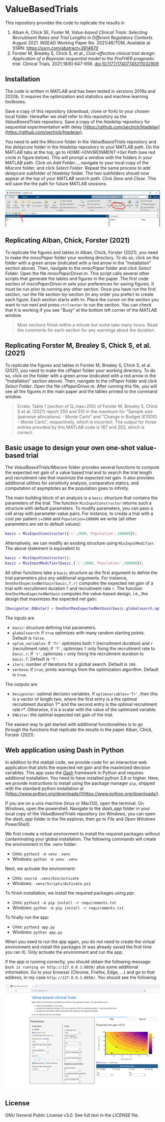 # ValueBasedTrials

This repository provides the code to replicate the results in 
1. Alban A, Chick SE, Foster M, *Value-based Clinical Trials: Selecting Recruitment Rates and Trial Lengths in Different Regulatory Contexts*. August 2021. INSEAD Working Paper No. 2021/46/TOM, Available at SSRN: https://ssrn.com/abstract=3914670
2. Forster M, Brealey S, Chick S, et al., *Cost-effective clinical trial design: Application of a Bayesian sequential model to the ProFHER pragmatic trial*. Clinical Trials. 2021;18(6):647-656. [doi:10.1177/17407745211032909](https://journals.sagepub.com/doi/10.1177/17407745211032909)

## Installation
The code is written in MATLAB and has been tested in versions 2019a and 2020b. It requires the optimization and statistics and machine learning toolboxes.

Save a copy of this repository (download, clone or fork) to your chosen local folder. Hereafter we shall refer to this repository as the *ValueBasedTrials* repository. Save a copy of the *htadelay* repository for sequential experimentation with delay [https://github.com/sechick/htadelay](https://github.com/sechick/htadelay).

You need to add the *Mixcore* folder in the *ValueBasedTrials* repository and the *delaycore* folder in the *htadelay* repository to your MATLAB path. On the MATLAB tabs at the top, go to  *HOME->ENVIRONMENT->Set Path* (see red circle in figure below). This will prompt a window with the folders in your MATLAB path. Click on *Add Folder...*, navigate to your local copy of the *Mixcore* folder, and click *Select Folder*. Repeat the same process to add *delaycore* subfolder of *htadelay* folder. The two subfolders should now appear at the top of your *MATLAB search path*. Click *Save* and *Close*. This will save the the path for future MATLAB sessions.

![](matlab_setpath.png)

## Replicating Alban, Chick, Forster (2021)
To replicate the figures and tables in Alban, Chick, Forster (2021), you need to make the *mnscPaper* folder your working directory. To do so, click on the folder with a green arrow (indicated with a red arrow in the "Installation" section above). Then, navigate to the *mnscPaper* folder and click *Select Folder*. Open the file *mnscPaperDriver.m*. This script calls several other scripts that generate the tables and figures in the paper.
The first code section of *mscnPaperDriver.m* sets your preferences for saving figures. It must be run prior to running any other section. Once you have run the first section, run the file section-by-section (in any order you prefer) to create each figure. Each section starts with `%%`. Place the cursor on the section you want to run next and press `ctrl+enter` to run the section. You can check that it is working if you see "Busy" at the bottom left corner of the MATLAB window.

> Most sections finish within a minute but some take many hours. Read the comments for each section for any warnings about the duration.

## Replicating Forster M, Brealey S, Chick S, et al. (2021)
To replicate the figures and tables in Forster M, Brealey S, Chick S, et al. (2021), you need to make the *ctPaper* folder your working directory. To do so, click on the folder with a green arrow (indicated with a red arrow in the "Installation" section above). Then, navigate to the *ctPaper* folder and click *Select Folder*. Open the file *ctPaperDriver.m*. After running this file, you will see all the figures in the main paper and the tables printed to the command window.

> Errata: Table 1 (section of Q_max=250) of Forster M, Brealey S, Chick S et al. (2021) report 250 and 510 in the maximum for "Sample size (pairwise allocations) - Monte Carlo" and "Change in Budget (£1000) - Monte Carlo", respectively, which is incorrect. The output for those entries provided by this MATLAB code is 187 and 253, which is correct.

## Basic usage to design your own one-shot value-based trial

The *ValueBasedTrials/Mixcore* folder provides several functions to compute the expected net gain of a value based trial and to search the trial length and recruitment rate that maximize the expected net gain. It also provides additional utilities for sensitivity analysis, comparative statics, and computation of asymptotes as the population goes to infinity.

The main building block of an analysis is a `basic` structure that contains the parameters of the trial. The function `MixInputConstructor` returns such a structure with default parameters. To modify parameters, you can pass a cell array with parameter-value pairs. For instance, to create a trial with a cost per patient `c=2000` and `Population=100000` we write (all other parameters are set to default values):
```matlab
basic = MixInputConstructor({'c',2000,'Population',100000});
```
Alternatively, we can modify an existing structure using `MixInputModifier`. The above statement is equivalent to
```matlab
basic = MixInputConstructor();
basic = MixInputModifier(basic,{'c',2000,'Population',100000});
```

All other functions take a `basic` structure as the first argument to define the trial parameters plus any additional arguments. For instance, `OneShotExpectedNetGain(basic,T,r)` computes the expected net gain of a trial with recruitment duration `T` and recruitment rate `r`. The function `OneShotMaxExpectedNetGain` computes the value-based design, i.e., the design that maximizes the expected net gain:
```matlab
[Designstar,ENGstar] = OneShotMaxExpectedNetGain(basic,globalsearch,optim_variables,iters,verbose);
```
The inputs are
- `basic`: structure defining trial parameters.
- `globalsearch`: if `true` optimizes with many random starting points. Default is `false`.
- `optim_variables`: if `'Tr'` optimizes both `T` (recruitment duration) and `r` (recruitment rate); if `'T'`, optimizes `T` only fixing the recruitment rate to `basic.r`; if `'r'`, optimizes `r` only fixing the recruitment duration to `basic.T`. Default is `'T'`.
- `iters`: number of iterations for a global search. Default is `100`.
- `verbose`: if `true`, prints warnings from the optimization algorithm. Default is `true`.

The outputs are
- `Designstar`: optimal decision variables. If `optimvariables='Tr'`, then this is a vector of length two, where the first entry is a the optimal recruitment duration T* and the second entry is the optimal recruitment rate r*. Otherwise, it is a scalar with the value of the optimized variable.
- `ENGstar`: the optimal expected net gain of the trial.

The easiest way to get started with additional functionalities is to go through the functions that replicate the results in the paper Alban, Chick, Forster (2021).

## Web application using Dash in Python
In addition to the matlab code, we provide code for an interactive web application that plots the expected net gain and the maximized decision variables. This app uses the [Dash](https://dash.plotly.com/introduction) framework in Python and requires additional installation. You need to have installed python 3.8 or higher. Here, we provide instructions to install using the package manager `pip`, shipped with the standard python installation at [https://www.python.org/downloads/](https://www.python.org/downloads/).

If you are on a unix machine (linux or MacOS), open the terminal. On Windows, open the powershell. Navigate to the *dash_app* folder in your local copy of the *ValueBasedTrials* repository (on Windows, you can open the *dash_app* folder in the file explorer, then go to *File* and *Open Windows PowerShell*).

We first create a virtual environment to install the required packages without contaminating your global installation. The following commands will create the environment in the *.venv* folder:
- Unix: `python3 -m venv .venv`
- Windows: `python -m venv .venv`

Next, we activate the environment:
- Unix: `source .venv/bin/activate`
- Windows: `.venv/Scripts/Activate.ps1`

To finish installation, we install the required packages using *pip*: 
- Unix: `python3 -m pip install -r requirements.txt`
- Windows: `python -m pip install -r requirements.txt`.

To finally run the app:
- Unix: `python3 app.py`
- Windows: `python app.py`

When you need to run the app again, you do not need to create the virtual environment and install the packages (it was already saved the first time you ran it). Only activate the environment and run the app.

If the app is running correctly, you should obtain the following message: `Dash is running on http://127.0.0.1:8050/` plus some additional information. Go to your browser (Chrome, Firefox, Edge, ...) and go to that address, in my case `http://127.0.0.1:8050/`. You should see the following:

![](dash_app_example.png)

## License
GNU General Public License v3.0. See full text in the *LICENSE* file.

